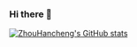 ### Hi there 👋

[![ZhouHancheng's GitHub stats](https://github-readme-stats.vercel.app/api?username=zhouhanseng)](https://github.com/anuraghazra/github-readme-stats)

